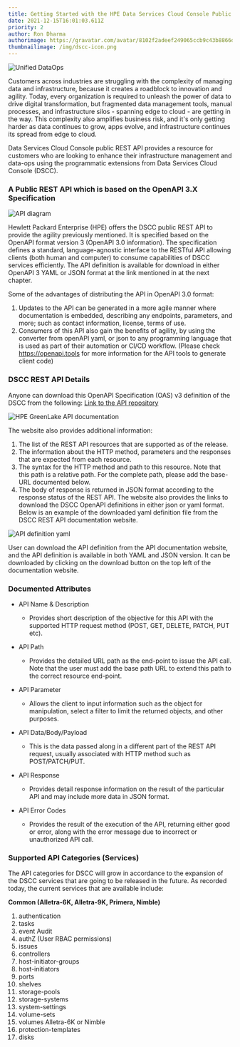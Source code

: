 ```yaml
---
title: Getting Started with the HPE Data Services Cloud Console Public REST API
date: 2021-12-15T16:01:03.611Z
priority: 2
author: Ron Dharma
authorimage: https://gravatar.com/avatar/8102f2adeef249065ccb9c43b8866d17?s=192
thumbnailimage: /img/dscc-icon.png
---
```

![Unified DataOps ](/img/dscc-idp-core-architect.png "Unified DataOps")

Customers across industries are struggling with the complexity of managing data and infrastructure, because it creates a roadblock to innovation and agility. Today, every organization is required to unleash the power of data to drive digital transformation, but fragmented data management tools, manual processes, and infrastructure silos - spanning edge to cloud - are getting in the way. This complexity also amplifies business risk, and it's only getting harder as data continues to grow, apps evolve, and infrastructure continues its spread from edge to cloud. 

Data Services Cloud Console public REST API provides a resource for customers who are looking to enhance their infrastructure management and data-ops using the programmatic extensions from Data Services Cloud Console (DSCC).

### A Public REST API which is based on the OpenAPI 3.X Specification

![API diagram](/img/universal-public-api.png "API ")

Hewlett Packard Enterprise (HPE) offers the DSCC public REST API to provide the agility previously mentioned. It is specified based on the OpenAPI format version 3 (OpenAPI 3.0 information). The specification defines a standard, language-agnostic interface to the RESTful API allowing clients (both human and computer) to consume capabilities of DSCC services efficiently. The API definition is available for download in either OpenAPI 3 YAML or JSON format at the link mentioned in at the next chapter.


Some of the advantages of distributing the API in OpenAPI 3.0 format:

1. Updates to the API can be generated in a more agile manner where documentation is embedded, describing any endpoints, parameters, and more; such as contact information, license, terms of use.
2. Consumers of this API also gain the benefits of agility, by using the converter from openAPI yaml, or json to any programming language that is used as part of their automation or CI/CD workflow. (Please check https://openapi.tools for more information for the API tools to generate client code)

### DSCC REST API Details

Anyone can download this OpenAPI Specification (OAS) v3 definition of the DSCC from the following: [Link to the API repository](https://console-us1.data.cloud.hpe.com/doc/api/v1/)

![HPE GreenLake API documentation](/img/api-documentation-display.png "API Doc")

The website also provides additional information:

1. The list of the REST API resources that are supported as of the release.
2. The information about the HTTP method, parameters and the responses that are expected from each resource.
3. The syntax for the HTTP method and path to this resource. Note that this path is a relative path. For the complete path, please add the base-URL documented below.
4. The body of response is returned in JSON format according to the response status of the REST API.
   The website also provides the links to download the DSCC OpenAPI definitions in either json or yaml format. Below is an example of the downloaded yaml definition file from the DSCC REST API documentation website.

![API definition yaml](/img/open-api-yaml.png "yaml")

User can download the API definition from the API documentation website, and the API definition is available in both YAML and JSON version. It can be downloaded by clicking on the download button on the top left of the documentation website.

### Documented Attributes

* API Name & Description

  * Provides short description of the objective for this API with the supported HTTP request method (POST, GET, DELETE, PATCH, PUT etc).
* API Path

  * Provides the detailed URL path as the end-point to issue the API call. Note that the user must add the base path URL to extend this path to the correct resource end-point.
* API Parameter

  * Allows the client to input information such as the object for manipulation, select a filter to limit the returned objects, and other purposes.
* API Data/Body/Payload

  * This is the data passed along in a different part of the REST API request, usually associated with HTTP method such as POST/PATCH/PUT.
* API Response

  * Provides detail response information on the result of the particular API and may include more data in JSON format.
* API Error Codes

  * Provides the result of the execution of the API, returning either good or error, along with the error message due to incorrect or unauthorized API call.

### Supported API Categories (Services)

The API categories for DSCC will grow in accordance to the expansion of the DSCC services that are going to be released in the future. As recorded today, the current services that are available include:

**Common (Alletra-6K, Alletra-9K, Primera, Nimble)**

1. authentication
2. tasks
3. event Audit
4. authZ (User RBAC permissions)
5. issues
6. controllers
7. host-initiator-groups
8. host-initiators
9. ports
10. shelves
11. storage-pools
12. storage-systems
13. system-settings
14. volume-sets
15. volumes
    Alletra-6K or Nimble
16. protection-templates
17. disks